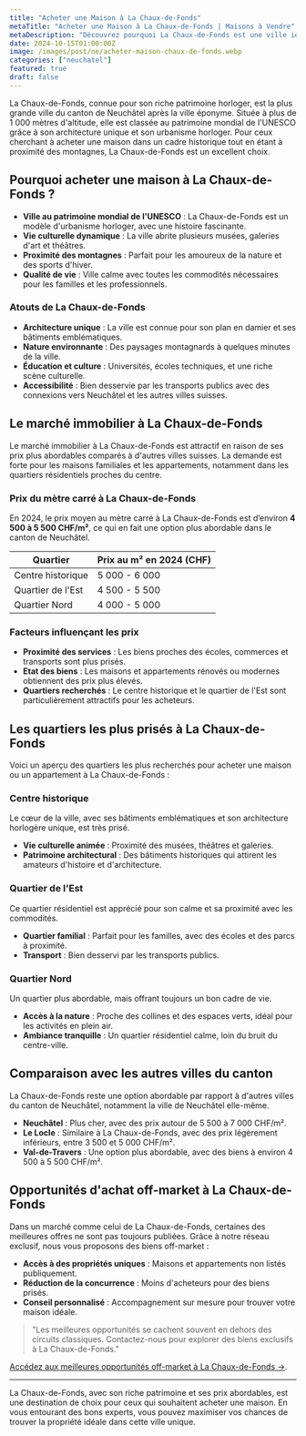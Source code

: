 ```yaml
---
title: "Acheter une Maison à La Chaux-de-Fonds"
metaTitle: "Acheter une Maison à La Chaux-de-Fonds | Maisons à Vendre"
metaDescription: "Découvrez pourquoi La Chaux-de-Fonds est une ville idéale pour acheter une maison. Explorez le marché immobilier local, les quartiers prisés et nos conseils pour réussir votre achat."
date: 2024-10-15T01:00:00Z
image: /images/post/ne/acheter-maison-chaux-de-fonds.webp
categories: ["neuchatel"]
featured: true
draft: false
---
```


La Chaux-de-Fonds, connue pour son riche patrimoine horloger, est la plus grande ville du canton de Neuchâtel après la ville éponyme. Située à plus de 1 000 mètres d'altitude, elle est classée au patrimoine mondial de l'UNESCO grâce à son architecture unique et son urbanisme horloger. Pour ceux cherchant à acheter une maison dans un cadre historique tout en étant à proximité des montagnes, La Chaux-de-Fonds est un excellent choix.

## Pourquoi acheter une maison à La Chaux-de-Fonds ?

- **Ville au patrimoine mondial de l'UNESCO** : La Chaux-de-Fonds est un modèle d'urbanisme horloger, avec une histoire fascinante.
- **Vie culturelle dynamique** : La ville abrite plusieurs musées, galeries d'art et théâtres.
- **Proximité des montagnes** : Parfait pour les amoureux de la nature et des sports d'hiver.
- **Qualité de vie** : Ville calme avec toutes les commodités nécessaires pour les familles et les professionnels.

### Atouts de La Chaux-de-Fonds
- **Architecture unique** : La ville est connue pour son plan en damier et ses bâtiments emblématiques.
- **Nature environnante** : Des paysages montagnards à quelques minutes de la ville.
- **Éducation et culture** : Universités, écoles techniques, et une riche scène culturelle.
- **Accessibilité** : Bien desservie par les transports publics avec des connexions vers Neuchâtel et les autres villes suisses.

## Le marché immobilier à La Chaux-de-Fonds

Le marché immobilier à La Chaux-de-Fonds est attractif en raison de ses prix plus abordables comparés à d'autres villes suisses. La demande est forte pour les maisons familiales et les appartements, notamment dans les quartiers résidentiels proches du centre.

### Prix du mètre carré à La Chaux-de-Fonds

En 2024, le prix moyen au mètre carré à La Chaux-de-Fonds est d’environ **4 500 à 5 500 CHF/m²**, ce qui en fait une option plus abordable dans le canton de Neuchâtel.

| Quartier                | Prix au m² en 2024 (CHF) |
|-------------------------|--------------------------|
| Centre historique        | 5 000 - 6 000            |
| Quartier de l'Est        | 4 500 - 5 500            |
| Quartier Nord            | 4 000 - 5 000            |

### Facteurs influençant les prix
- **Proximité des services** : Les biens proches des écoles, commerces et transports sont plus prisés.
- **Etat des biens** : Les maisons et appartements rénovés ou modernes obtiennent des prix plus élevés.
- **Quartiers recherchés** : Le centre historique et le quartier de l'Est sont particulièrement attractifs pour les acheteurs.

## Les quartiers les plus prisés à La Chaux-de-Fonds

Voici un aperçu des quartiers les plus recherchés pour acheter une maison ou un appartement à La Chaux-de-Fonds :

### Centre historique

Le cœur de la ville, avec ses bâtiments emblématiques et son architecture horlogère unique, est très prisé.

- **Vie culturelle animée** : Proximité des musées, théâtres et galeries.
- **Patrimoine architectural** : Des bâtiments historiques qui attirent les amateurs d'histoire et d'architecture.

### Quartier de l'Est

Ce quartier résidentiel est apprécié pour son calme et sa proximité avec les commodités.

- **Quartier familial** : Parfait pour les familles, avec des écoles et des parcs à proximité.
- **Transport** : Bien desservi par les transports publics.

### Quartier Nord

Un quartier plus abordable, mais offrant toujours un bon cadre de vie.

- **Accès à la nature** : Proche des collines et des espaces verts, idéal pour les activités en plein air.
- **Ambiance tranquille** : Un quartier résidentiel calme, loin du bruit du centre-ville.

## Comparaison avec les autres villes du canton

La Chaux-de-Fonds reste une option abordable par rapport à d'autres villes du canton de Neuchâtel, notamment la ville de Neuchâtel elle-même.

- **Neuchâtel** : Plus cher, avec des prix autour de 5 500 à 7 000 CHF/m².
- **Le Locle** : Similaire à La Chaux-de-Fonds, avec des prix légèrement inférieurs, entre 3 500 et 5 000 CHF/m².
- **Val-de-Travers** : Une option plus abordable, avec des biens à environ 4 500 à 5 500 CHF/m².

## Opportunités d'achat off-market à La Chaux-de-Fonds

Dans un marché comme celui de La Chaux-de-Fonds, certaines des meilleures offres ne sont pas toujours publiées. Grâce à notre réseau exclusif, nous vous proposons des biens off-market :

- **Accès à des propriétés uniques** : Maisons et appartements non listés publiquement.
- **Réduction de la concurrence** : Moins d'acheteurs pour des biens prisés.
- **Conseil personnalisé** : Accompagnement sur mesure pour trouver votre maison idéale.

> "Les meilleures opportunités se cachent souvent en dehors des circuits classiques. Contactez-nous pour explorer des biens exclusifs à La Chaux-de-Fonds."

[Accédez aux meilleures opportunités off-market à La Chaux-de-Fonds ->](/contact).

---

La Chaux-de-Fonds, avec son riche patrimoine et ses prix abordables, est une destination de choix pour ceux qui souhaitent acheter une maison. En vous entourant des bons experts, vous pouvez maximiser vos chances de trouver la propriété idéale dans cette ville unique.
